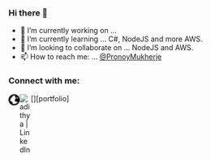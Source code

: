 ### Hi there 👋

- 🔭 I’m currently working on ...
- 🌱 I’m currently learning ... C#, NodeJS and more AWS. 
- 👯 I’m looking to collaborate on ... NodeJS and AWS.
- 📫 How to reach me: ... [@PronoyMukherje](https://twitter.com/PronoyMukherje)

### Connect with me: 
[<img align="left" alt="adithya" width="22px" src="https://raw.githubusercontent.com/iconic/open-iconic/master/svg/globe.svg" />][portfolio]
[<img align="left" alt="adithya | LinkedIn" width="22px" src="https://cdn.jsdelivr.net/npm/simple-icons@v3/icons/linkedin.svg" />][linkedin]
<br/>

[linkedin]:https://www.linkedin.com/in/pronoymukherjee999/
<!--
**Pronoy999/Pronoy999** is a ✨ _special_ ✨ repository because its `README.md` (this file) appears on your GitHub profile.

Here are some ideas to get you started:

- 🔭 I’m currently working on ...
- 🌱 I’m currently learning ... C#, NodeJS and more AWS. 
- 👯 I’m looking to collaborate on ... NodeJS and AWS.
- 📫 How to reach me: ... [@PronoyMukherje](https://twitter.com/PronoyMukherje)
-->
